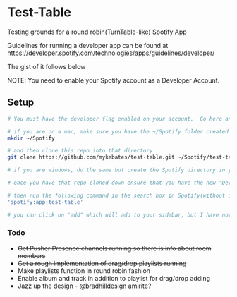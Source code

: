 # Test-Table

Testing grounds for a round robin(TurnTable-like) Spotify App

Guidelines for running a developer app can be found at https://developer.spotify.com/technologies/apps/guidelines/developer/

The gist of it follows below

NOTE: You need to enable your Spotify account as a Developer Account.

## Setup

```sh
# You must have the developer flag enabled on your account.  Go here and towards the bottom of the page you will see the login/enable link https://developer.spotify.com/technologies/apps/

# if you are on a mac, make sure you have the ~/Spotify folder created
mkdir ~/Spotify

# and then clone this repo into that directory
git clone https://github.com/mykebates/test-table.git ~/Spotify/test-table

# if you are windows, do the same but create the Spotify directory in your My Documents folder for your user

# once you have that repo cloned down ensure that you have the new "Develop" menu option when you restart Spotify.

# then run the following command in the search box in Spotify(without quotes)
'spotify:app:test-table'

# you can click on "add" which will add to your sidebar, but I have noticed that dev apps frequently get removed from the sidebar so just be sure to log that open command to memory :)
```


### Todo
- ~~Get Pusher Presence channels running so there is info about room members~~
- ~~Get a rough implementation of drag/drop playlists running~~
- Make playlists function in round robin fashion
- Enable album and track in addition to playlist for drag/drop adding
- Jazz up the design - [@bradhilldesign](https://twitter.com/bradhilldesign) amirite?
